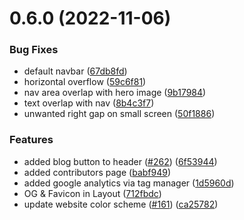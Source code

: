 # 0.6.0 (2022-11-06)


### Bug Fixes

* default navbar ([67db8fd](https://github.com/anuragh2002/4c-site/commit/67db8fd861b430f9517239076e71ac7628b3e502))
* horizontal overflow ([59c6f81](https://github.com/anuragh2002/4c-site/commit/59c6f81b0f3b9d4e2626d4ef1bcf03a162574c4c))
* nav area overlap with hero image ([9b17984](https://github.com/anuragh2002/4c-site/commit/9b179841b54381479abd260665155d97cb5b52cf))
* text overlap with nav ([8b4c3f7](https://github.com/anuragh2002/4c-site/commit/8b4c3f7bda23dce32a75f4a09eea4018819e97d9))
* unwanted right gap on small screen ([50f1886](https://github.com/anuragh2002/4c-site/commit/50f1886d131fca11dd299d18a6db9f9bee57acff))


### Features

* added blog button to header ([#262](https://github.com/anuragh2002/4c-site/issues/262)) ([6f53944](https://github.com/anuragh2002/4c-site/commit/6f53944286ccc7c944154c1ac969c9b663a50b79))
* added contributors page ([babf949](https://github.com/anuragh2002/4c-site/commit/babf949d8a2a5c71afb25ee6c3dbb8a70867d88d))
* added google analytics via tag manager ([1d5960d](https://github.com/anuragh2002/4c-site/commit/1d5960da3973d69331d114a14d3f6cf07701d445))
* OG & Favicon in Layout ([712fbdc](https://github.com/anuragh2002/4c-site/commit/712fbdc005780f0e8dec412218e023111c80cf6c))
* update website color scheme ([#161](https://github.com/anuragh2002/4c-site/issues/161)) ([ca25782](https://github.com/anuragh2002/4c-site/commit/ca25782bd9e2078edcf0bbebe2c1dc7e02de30f5))



